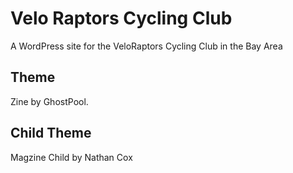 # Velo Raptors Cycling Club

A WordPress site for the VeloRaptors Cycling Club in the Bay Area

## Theme

Zine by GhostPool.

## Child Theme

Magzine Child by Nathan Cox

